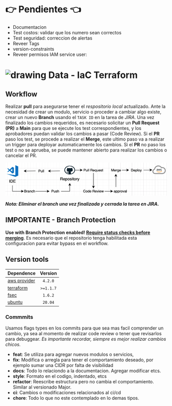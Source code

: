 # :point_right: Pendientes :point_left:
- Documentacion
- Test costos: validar que los numero sean correctos
- Test seguridad: correccion de alertas
- Reveer Tags
- version-constraints
- Reveer permisos IAM service user:


# <img src="https://www.datocms-assets.com/58478/1640019487-og-image.png" alt="drawing" width="35"/> Data - IaC Terraform


## Workflow

Realizar **pull** para asegurarse tener el _respositorio local_ actualizado. Ante la necesidad de crear un modulo, servicio o proceder a cambiar algo existe, crear un nuevo **Branch** usando el `TASK ID` en la tarea de _JIRA_. Una vez finalizado los cambios requeridos, es necesario solicitar un **Pull Request (PR)** a **Main** para que se ejecute los test correspondientes, y los aprobadores puedan validar los cambios a pasar (Code Review).
Si el **PR** paso los test, se procede a realizar el **Merge**, este ultimo paso va a realizar un trigger para deployar automaticamente los cambios.
Si el **PR** no paso los test o no se aprueba, se puede mantener abierto para realizar los cambios o cancelar el PR.

![](/images/Workflow.png)

***Nota: Eliminar el branch una vez finalizada y cerrada la tarea en JIRA.***

## IMPORTANTE - Branch Protection
__Use with Branch Protection enabled! [Require status checks before merging](https://docs.github.com/en/repositories/configuring-branches-and-merges-in-your-repository/defining-the-mergeability-of-pull-requests/about-protected-branches#require-status-checks-before-merging)__. Es necesario que el repositorio tenga habilitada esta configuracion para evitar bypass en el workflow.


## Version tools

| Dependence        | Version           |
| ------------- |:-------------:|
| [aws provider](https://registry.terraform.io/providers/hashicorp/aws/4.2.0)    | `4.2.0` |
| [terraform](https://www.terraform.io/docs)      | `>=1.1.7`      |
| [fsec](https://aquasecurity.github.io/tfsec/v1.6.2/) | `1.6.2`      |
| [ubuntu](https://github.com/actions/virtual-environments) | `20.04`      |

### Commmits

Usamos flags types en los commits para que sea mas facil comprender un cambio, ya sea al momento de realizar code review o tener que revisarlos para debuggear.
_Es importante recordar, siempre es mejor realizar cambios chicos._

- **feat**: Se utiliza para agregar nuevos modulos o servicios,
- **fix**: Modifica o arregla para tener el comportamiento deseado, por ejemplo sumar una CIDR por falta de visibilidad
- **docs**: Todo lo relaciondo a la documentacion. Agregar modificar etcs.
- **style**: Formato en el codigo, indentado, etcs
- **refactor**: Reescribe estructura pero no cambia el comportamiento. Similar al versionado Major.
- **ci**: Cambios o modificaciones relacionados al ci/cd
- **chore**: Todo lo que no este contemplado en lo demas tipos.
